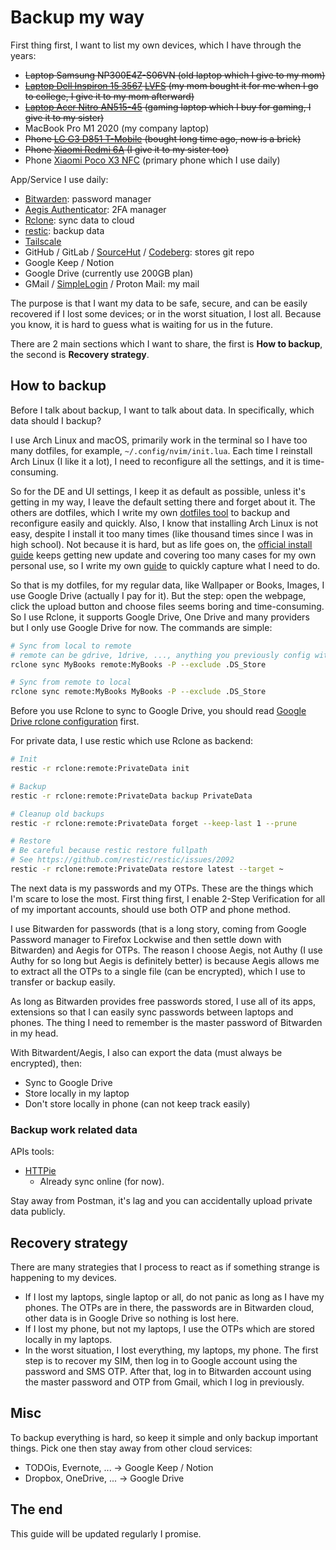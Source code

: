 # Backup my way

First thing first, I want to list my own devices, which I have through the
years:

- ~~Laptop Samsung NP300E4Z-S06VN (old laptop which I give to my mom)~~
- ~~[Laptop Dell Inspiron 15 3567](https://www.dell.com/support/home/en-vn/product-support/product/inspiron-15-3567-laptop/drivers)
  [LVFS](https://fwupd.org/lvfs/devices/com.dell.uefi1d4362ca.firmware) (my mom
  bought it for me when I go to college, I give it to my mom afterward)~~
- ~~[Laptop Acer Nitro AN515-45](https://www.acer.com/ac/en/US/content/support-product/8841)
  (gaming laptop which I buy for gaming, I give it to my sister)~~
- MacBook Pro M1 2020 (my company laptop)
- ~~Phone [LG G3 D851 T-Mobile](https://forum.xda-developers.com/c/lg-g3.3147/)
  (bought long time ago, now is a brick)~~
- ~~Phone [Xiaomi Redmi 6A](https://www.gsmarena.com/xiaomi_redmi_6a-9217.php)
  (I give it to my sister too)~~
- Phone
  [Xiaomi Poco X3 NFC](https://www.gsmarena.com/xiaomi_poco_x3_nfc-10415.php)
  (primary phone which I use daily)

App/Service I use daily:

- [Bitwarden](https://bitwarden.com/): password manager
- [Aegis Authenticator](https://getaegis.app/): 2FA manager
- [Rclone](https://rclone.org/): sync data to cloud
- [restic](https://restic.net/): backup data
- [Tailscale](https://tailscale.com/)
- GitHub / GitLab / [SourceHut](https://git.sr.ht/) /
  [Codeberg](https://codeberg.org/): stores git repo
- Google Keep / Notion
- Google Drive (currently use 200GB plan)
- GMail / [SimpleLogin](https://simplelogin.io/) / Proton Mail: my mail

The purpose is that I want my data to be safe, secure, and can be easily
recovered if I lost some devices; or in the worst situation, I lost all. Because
you know, it is hard to guess what is waiting for us in the future.

There are 2 main sections which I want to share, the first is **How to backup**,
the second is **Recovery strategy**.

## How to backup

Before I talk about backup, I want to talk about data. In specifically, which
data should I backup?

I use Arch Linux and macOS, primarily work in the terminal so I have too many
dotfiles, for example, `~/.config/nvim/init.lua`. Each time I reinstall Arch
Linux (I like it a lot), I need to reconfigure all the settings, and it is
time-consuming.

So for the DE and UI settings, I keep it as default as possible, unless it's
getting in my way, I leave the default setting there and forget about it. The
others are dotfiles, which I write my own
[dotfiles tool](https://github.com/haunt98/dotfiles) to backup and reconfigure
easily and quickly. Also, I know that installing Arch Linux is not easy, despite
I install it too many times (like thousand times since I was in high school).
Not because it is hard, but as life goes on, the
[official install guide](https://wiki.archlinux.org/title/installation_guide)
keeps getting new update and covering too many cases for my own personal use, so
I write my own
[guide](https://github.com/haunt98/posts-go/blob/main/posts/2022-12-25-archlinux.md)
to quickly capture what I need to do.

So that is my dotfiles, for my regular data, like Wallpaper or Books, Images, I
use Google Drive (actually I pay for it). But the step: open the webpage, click
the upload button and choose files seems boring and time-consuming. So I use
Rclone, it supports Google Drive, One Drive and many providers but I only use
Google Drive for now. The commands are simple:

```sh
# Sync from local to remote
# remote can be gdrive, 1drive, ..., anything you previously config with rclone
rclone sync MyBooks remote:MyBooks -P --exclude .DS_Store

# Sync from remote to local
rclone sync remote:MyBooks MyBooks -P --exclude .DS_Store
```

Before you use Rclone to sync to Google Drive, you should read
[Google Drive rclone configuration](https://rclone.org/drive/) first.

For private data, I use restic which use Rclone as backend:

```sh
# Init
restic -r rclone:remote:PrivateData init

# Backup
restic -r rclone:remote:PrivateData backup PrivateData

# Cleanup old backups
restic -r rclone:remote:PrivateData forget --keep-last 1 --prune

# Restore
# Be careful because restic restore fullpath
# See https://github.com/restic/restic/issues/2092
restic -r rclone:remote:PrivateData restore latest --target ~
```

The next data is my passwords and my OTPs. These are the things which I'm scare
to lose the most. First thing first, I enable 2-Step Verification for all of my
important accounts, should use both OTP and phone method.

I use Bitwarden for passwords (that is a long story, coming from Google Password
manager to Firefox Lockwise and then settle down with Bitwarden) and Aegis for
OTPs. The reason I choose Aegis, not Authy (I use Authy for so long but Aegis is
definitely better) is because Aegis allows me to extract all the OTPs to a
single file (can be encrypted), which I use to transfer or backup easily.

As long as Bitwarden provides free passwords stored, I use all of its apps,
extensions so that I can easily sync passwords between laptops and phones. The
thing I need to remember is the master password of Bitwarden in my head.

With Bitwardent/Aegis, I also can export the data (must always be encrypted),
then:

- Sync to Google Drive
- Store locally in my laptop
- Don't store locally in phone (can not keep track easily)

### Backup work related data

APIs tools:

- [HTTPie](https://httpie.io/app)
  - Already sync online (for now).

Stay away from Postman, it's lag and you can accidentally upload private data
publicly.

## Recovery strategy

There are many strategies that I process to react as if something strange is
happening to my devices.

- If I lost my laptops, single laptop or all, do not panic as long as I have my
  phones. The OTPs are in there, the passwords are in Bitwarden cloud, other
  data is in Google Drive so nothing is lost here.
- If I lost my phone, but not my laptops, I use the OTPs which are stored
  locally in my laptops.
- In the worst situation, I lost everything, my laptops, my phone. The first
  step is to recover my SIM, then log in to Google account using the password
  and SMS OTP. After that, log in to Bitwarden account using the master password
  and OTP from Gmail, which I log in previously.

## Misc

To backup everything is hard, so keep it simple and only backup important
things. Pick one then stay away from other cloud services:

- TODOis, Evernote, ... -> Google Keep / Notion
- Dropbox, OneDrive, ... -> Google Drive

## The end

This guide will be updated regularly I promise.
